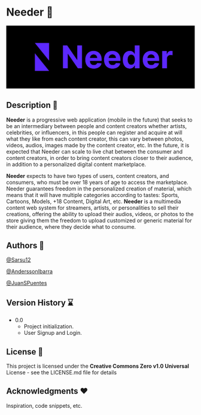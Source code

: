 # Needer 👻

![](image/README/1651083817675.png)

## Description 📃

**Needer** is a progressive web application (mobile in the future) that seeks to be an intermediary between people and content creators whether artists, celebrities, or influencers, in this people can register and acquire at will what they like from each content creator, this can vary between photos, videos, audios, images made by the content creator, etc. In the future, it is expected that Needer can scale to live chat between the consumer and content creators, in order to bring content creators closer to their audience, in addition to a personalized digital content marketplace.

**Needer** expects to have two types of users, content creators, and consumers, who must be over 18 years of age to access the marketplace. Needer guarantees freedom in the personalized creation of material, which means that it will have multiple categories according to tastes: Sports, Cartoons, Models, +18 Content, Digital Art, etc. **Needer** is a multimedia content web system for streamers, artists, or personalities to sell their creations, offering the ability to upload their audios, videos, or photos to the store giving them the freedom to upload customized or generic material for their audience, where they decide what to consume.

## Authors 👥

[@Sarsu12](https://github.com/Sarsu12/)

[@AnderssonIbarra](https://github.com/AnderssonIbarra)

[@JuanSPuentes](https://github.com/Sarsu12/)

## Version History ⌛️

* 0.0
  * Project initialization.
  * User Signup and Login.

## License 💯

This project is licensed under the **Creative Commons Zero v1.0 Universal** License - see the LICENSE.md file for details

## Acknowledgments ❤️

Inspiration, code snippets, etc.
